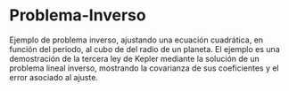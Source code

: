 # Problema-Inverso
Ejemplo de problema inverso, ajustando una ecuación cuadrática, en función del periodo, al cubo de del radio de un planeta. El ejemplo es una demostración de la tercera ley de Kepler mediante la solución de un problema lineal inverso, mostrando la covarianza de sus coeficientes y el error asociado al ajuste.
